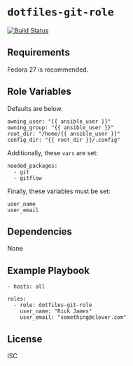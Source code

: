 # `dotfiles-git-role`

[![Build Status](https://travis-ci.org/thecjharries/dotfiles-git-role.svg?branch=master)](https://travis-ci.org/thecjharries/dotfiles-git-role)

## Requirements

Fedora 27 is recommended.

## Role Variables

Defaults are below.

    owning_user: "{{ ansible_user }}"
    owning_group: "{{ ansible_user }}"
    root_dir: "/home/{{ ansible_user }}"
    config_dir: "{{ root_dir }}/.config"

Additionally, these `vars` are set:

    needed_packages:
      - git
      - gitflow

Finally, these variables must be set:

    user_name
    user_email

## Dependencies

None

## Example Playbook

    - hosts: all

    roles:
      - role: dotfiles-git-role
        user_name: "Rick James"
        user_email: "something@clever.com"

## License

ISC
